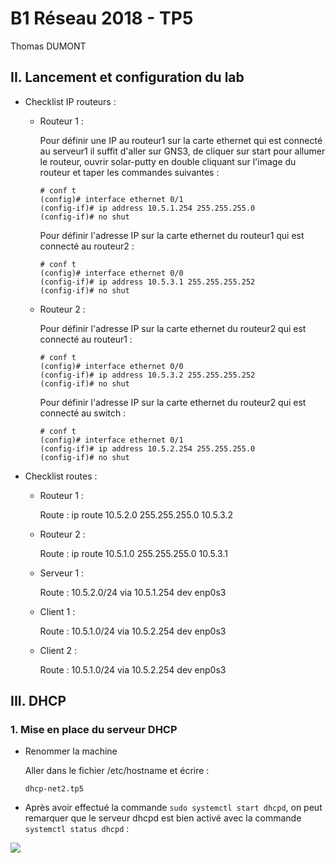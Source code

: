 # B1 Réseau 2018 - TP5
Thomas DUMONT

## II. Lancement et configuration du lab

* Checklist IP routeurs :
    * Routeur 1 :

        Pour définir une IP au routeur1 sur la carte ethernet qui est connecté au serveur1 il suffit d'aller sur GNS3, de cliquer sur start pour allumer le routeur, ouvrir solar-putty en double cliquant sur l'image du routeur et taper les commandes suivantes : 

        ```
        # conf t
        (config)# interface ethernet 0/1
        (config-if)# ip address 10.5.1.254 255.255.255.0
        (config-if)# no shut
        ```

        Pour définir l'adresse IP sur la carte ethernet du routeur1 qui est connecté au routeur2 :

        ```
        # conf t
        (config)# interface ethernet 0/0
        (config-if)# ip address 10.5.3.1 255.255.255.252
        (config-if)# no shut
        ```

    * Routeur 2 :

        Pour définir l'adresse IP sur la carte ethernet du routeur2 qui est connecté au routeur1 :

        ```
        # conf t
        (config)# interface ethernet 0/0
        (config-if)# ip address 10.5.3.2 255.255.255.252
        (config-if)# no shut
        ```

        Pour définir l'adresse IP sur la carte ethernet du routeur2 qui est connecté au switch :
        
        ```
        # conf t
        (config)# interface ethernet 0/1
        (config-if)# ip address 10.5.2.254 255.255.255.0
        (config-if)# no shut
        ```

* Checklist routes :

    * Routeur 1 :

        Route : ip route 10.5.2.0 255.255.255.0 10.5.3.2

    * Routeur 2 :

        Route : ip route 10.5.1.0 255.255.255.0 10.5.3.1

    * Serveur 1 :

        Route : 10.5.2.0/24 via 10.5.1.254 dev enp0s3

    * Client 1 :

        Route : 10.5.1.0/24 via 10.5.2.254 dev enp0s3

    * Client 2 :

        Route : 10.5.1.0/24 via 10.5.2.254 dev enp0s3

## III. DHCP
### 1. Mise en place du serveur DHCP

* Renommer la machine

    Aller dans le fichier /etc/hostname et écrire :

    ```
    dhcp-net2.tp5
    ```

* Après avoir effectué la commande ``sudo systemctl start dhcpd``, on peut remarquer que le serveur dhcpd est bien activé avec la commande ``systemctl status dhcpd`` :

![](https://image.noelshack.com/fichiers/2019/09/2/1551213875-result-status-dhcpd.png)
